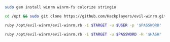 ```bash - kali
sudo gem install winrm winrm-fs colorize stringio
```   

```bash - kali
cd /opt && sudo git clone https://github.com/Hackplayers/evil-winrm.git && cd -
```

```bash - kali
ruby /opt/evil-winrm/evil-winrm.rb -i $TARGET -u $USER -p '$PASSWORD'
```

```bash - kali
ruby /opt/evil-winrm/evil-winrm.rb -i $TARGET -u $PASSWORD -H '$HASH'
```
